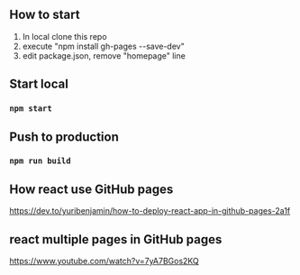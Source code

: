 ## How to start

1. In local clone this repo
2. execute "npm install gh-pages --save-dev"
3. edit package.json, remove "homepage" line


## Start local
### `npm start`

## Push to production
### `npm run build`

## How react use GitHub pages
https://dev.to/yuribenjamin/how-to-deploy-react-app-in-github-pages-2a1f

## react multiple pages in GitHub pages
https://www.youtube.com/watch?v=7yA7BGos2KQ